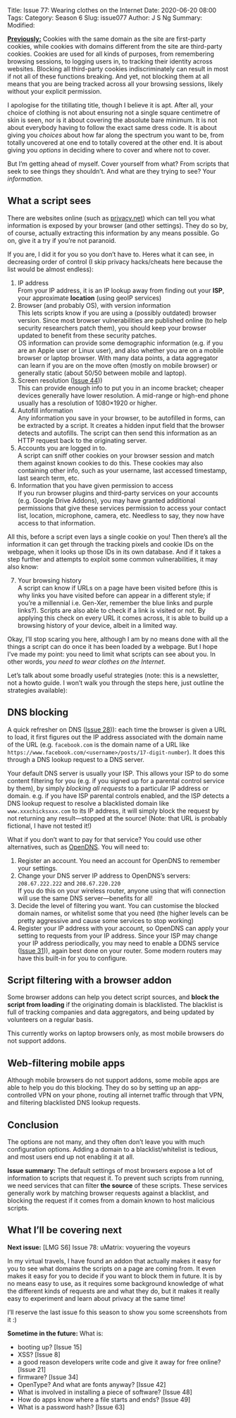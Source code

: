 Title: Issue 77: Wearing clothes on the Internet
Date: 2020-06-20 08:00
Tags: 
Category: Season 6
Slug: issue077
Author: J S Ng
Summary: 
Modified: 

[**Previously:**](https://buttondown.email/laymansguide/archive/) Cookies with the same domain as the site are first-party cookies, while cookies with domains different from the site are third-party cookies. Cookies are used for all kinds of purposes, from remembering browsing sessions, to logging users in, to tracking their identity across websites. Blocking all third-party cookies indiscriminately can result in most if not all of these functions breaking. And yet, not blocking them at all means that you are being tracked across all your browsing sessions, likely without your explicit permission.

I apologise for the titillating title, though I believe it is apt. After all, your choice of clothing is not about ensuring not a single square centimetre of skin is seen, nor is it about covering the absolute bare minimum. It is not about everybody having to follow the exact same dress code. It is about giving you *choices* about how far along the spectrum you want to be, from totally uncovered at one end to totally covered at the other end. It is about giving you *options* in deciding where to cover and where not to cover.

But I’m getting ahead of myself. Cover yourself from what? From scripts that seek to see things they shouldn’t. And what are they trying to see? Your *information*.

## What a script sees

There are websites online (such as [privacy.net](https://privacy.net)) which can tell you what information is exposed by your browser (and other settings). They do so by, of course, actually extracting this information by any means possible. Go on, give it a try if you’re not paranoid.

If you are, I did it for you so you don’t have to. Heres what it can see, in decreasing order of control (I skip privacy hacks/cheats here because the list would be almost endless):

1. IP address  
   From your IP address, it is an IP lookup away from finding out your **ISP**, your approximate **location** (using geoIP services)
2. Browser (and probably OS), with version information  
   This lets scripts know if you are using a (possibly outdated) browser version. Since most browser vulnerabilities are published online (to help security researchers patch them), you should keep your browser updated to benefit from these security patches.  
   OS information can provide some demographic information (e.g. if you are an Apple user or Linux user), and also whether you are on a mobile browser or laptop browser. With many data points, a data aggregator can learn if you are on the move often (mostly on mobile browser) or generally static (about 50/50 between mobile and laptop).
3. Screen resolution ([Issue 44]({filename}/season4/issue044/issue044.md)))  
   This can provide enough info to put you in an income bracket; cheaper devices generally have lower resolution. A mid-range or high-end phone usually has a resolution of 1080×1920 or higher.
4. Autofill information  
   Any information you save in your browser, to be autofilled in forms, can be extracted by a script. It creates a hidden input field that the browser detects and autofills. The script can then send this information as an HTTP request back to the originating server.
5. Accounts you are logged in to.  
   A script can sniff other cookies on your browser session and match them against known cookies to do this. These cookies may also containing other info, such as your username, last accessed timestamp, last search term, etc.
6. Information that you have given permission to access  
   If you run browser plugins and third-party services on your accounts (e.g. Google Drive Addons), you may have granted additional permissions that give these services permission to access your contact list, location, microphone, camera, etc. Needless to say, they now have access to that information.

All this, before a script even lays a single cookie on you! Then there’s all the information it can get through the tracking pixels and cookie IDs on the webpage, when it looks up those IDs in its own database. And if it takes a step further and attempts to exploit some common vulnerabilities, it may also know:

7. Your browsing history  
   A script can know if URLs on a page have been visited before (this is why links you have visited before can appear in a different style; if you’re a millennial i.e. Gen-Xer, remember the blue links and purple links?). Scripts are also able to check if a link is visited or not. By applying this check on every URL it comes across, it is able to build up a browsing history of your device, albeit in a limited way.

Okay, I’ll stop scaring you here, although I am by no means done with all the things a script can do once it has been loaded by a webpage. But I hope I’ve made my point: you need to limit what scripts can see about you. In other words, *you need to wear clothes on the Internet*.

Let’s talk about some broadly useful strategies (note: this is a newsletter, not a howto guide. I won’t walk you through the steps here, just outline the strategies available):

## DNS blocking

A quick refresher on DNS ([Issue 28]({filename}/season3/issue028/issue028.md))): each time the browser is given a URL to load, it first figures out the IP address associated with the domain name of the URL (e.g. `facebook.com` is the domain name of a URL like `https://www.facebook.com/<username>/posts/17-digit-number`). It does this through a DNS lookup request to a DNS server.

Your default DNS server is usually your ISP. This allows your ISP to do some content filtering for you (e.g. if you signed up for a parental control service by them), by simply *blocking all requests* to a particular IP address or domain. e.g. if you have ISP parental controls enabled, and the ISP detects a DNS lookup request to resolve a blacklisted domain like `www.xxxchicksxxx.com` to its IP address, it will simply block the request by not returning any result—stopped at the source! (Note: that URL is probably fictional, I have not tested it!)

What if you don’t want to pay for that service? You could use other alternatives, such as [OpenDNS](https://www.opendns.com/). You will need to:

1. Register an account. You need an account for OpenDNS to remember your settings.
2. Change your DNS server IP address to OpenDNS’s servers: `208.67.222.222` and `208.67.220.220`  
   If you do this on your wireless router, anyone using that wifi connection will use the same DNS server—benefits for all!
3. Decide the level of filtering you want. You can customise the blocked domain names, or whitelist some that you need (the higher levels can be pretty aggressive and cause some services to stop working)
3. Register your IP address with your account, so OpenDNS can apply your setting to requests from your IP address. Since your ISP may change your IP address periodically, you may need to enable a DDNS service ([Issue 31]({filename}/season3/issue031/issue031.md))), again best done on your router. Some modern routers may have this built-in for you to configure.

## Script filtering with a browser addon

Some browser addons can help you detect script sources, and **block the script from loading** if the originating domain is blacklisted. The blacklist is full of tracking companies and data aggregators, and being updated by volunteers on a regular basis.

This currently works on laptop browsers only, as most mobile browsers do not support addons.

## Web-filtering mobile apps

Although mobile browsers do not support addons, some mobile apps are able to help you do this blocking. They do so by setting up an app-controlled VPN on your phone, routing all internet traffic through that VPN, and filtering blacklisted DNS lookup requests.

## Conclusion

The options are not many, and they often don’t leave you with much configuration options. Adding a domain to a blacklist/whitelist is tedious, and most users end up not enabling it at all.

**Issue summary:** The default settings of most browsers expose a lot of information to scripts that request it. To prevent such scripts from running, we need services that can filter **the source** of these scripts. These services generally work by matching browser requests against a blacklist, and blocking the request if it comes from a domain known to host malicious scripts.

## What I’ll be covering next

**Next issue:** [LMG S6] Issue 78: uMatrix: voyuering the voyeurs

In my virtual travels, I have found an addon that actually makes it easy for you to see what domains the scripts on a page are coming from. It even makes it easy for you to decide if you want to block them in future. It is by no means easy to use, as it requires some background knowledge of what the different kinds of requests are and what they do, but it makes it really easy to experiment and learn about privacy at the same time!

I’ll reserve the last issue fo this season to show you some screenshots from it :)

**Sometime in the future:** What is:

- booting up? [Issue 15]
- XSS? [Issue 8]
- a good reason developers write code and give it away for free online? [Issue 21]
- firmware? [Issue 34]
- OpenType? And what are fonts anyway? [Issue 42]
- What is involved in installing a piece of software? [Issue 48]
- How do apps know where a file starts and ends? [Issue 49]
- What is a password hash? [Issue 63]
